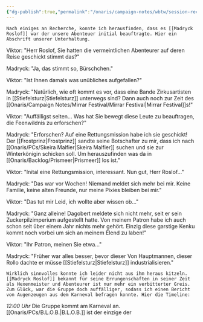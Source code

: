 ```yaml
---
{"dg-publish":true,"permalink":"/onaris/campaign-notes/wbtw/session-recap/session-1/","tags":["session-recap kampagne/witchlight"]}
---
```


```ad-info
Nach einiges an Recherche, konnte ich herausfinden, dass es [[Madryck Roslof]] war der unsere Abenteuer initial beauftragte. Hier ein Abschrift unserer Unterhaltung.
```

Viktor: "Herr Roslof, Sie hatten die vermeintlichen Abenteurer auf deren Reise geschickt stimmt das?"

Madryck: "Ja, das stimmt so, Bürschchen."

Viktor: "Ist Ihnen damals was unübliches aufgefallen?"

Madryck: "Natürlich, wie oft kommt es vor, dass eine Bande Zirkusartisten in [[Stiefelsturz\|Stiefelsturz]] unterwegs sind? Dann auch noch zur Zeit des [[Onaris/Campaign Notes/Mirrar Festival/Mirrar Festival\|Mirrar Festival]]s!"

Viktor: "Auffälligst selten... Was hat Sie bewegt diese Leute zu beauftragen, die Feenwildnis zu erforschen?"

Madryck: "Erforschen? Auf eine Rettungsmission habe ich sie geschickt! Der [[Frostprinz\|Frostprinz]] sandte seine Botschafter zu mir, dass ich nach [[Onaris/PCs/Skeira Malfier\|Skeira Malfier]] suchen und sie zur Winterkönigin schicken soll. Um herauszufinden was da in [[Onaris/Backlog/Prismeer\|Prismeer]] los ist."

Viktor: "Inital eine Rettungsmission, interessant. Nun gut, Herr Roslof..."

Madryck: "Das war vor Wochen! Niemand meldet sich mehr bei mir. Keine Familie, keine alten Freunde, nur meine Pixies bleiben bei mir."

Viktor: "Das tut mir Leid, ich wollte aber wissen ob..."

Madryck: "Ganz alleine! Dagobert meldete sich nicht mehr, seit er sein Zuckerpilzimperium aufgestellt hatte. Von meinem Patron habe ich auch schon seit über einem Jahr nichts mehr gehört. Einzig diese garstige Kenku kommt noch vorbei um sich an meinem Elend zu laben!"

Viktor: "Ihr Patron, meinen Sie etwa..."

Madryck: "Früher war alles besser, bevor dieser Von Hauptmannen, dieser Rollo dachte er müsse [[Stiefelsturz\|Stiefelsturz]] industrialisieren."

```ad-info
Wirklich sinnvolles konnte ich leider nicht aus ihm heraus kitzeln. [[Madryck Roslof]] bekannt für seine Errungenschaften in seiner Zeit als Hexenmeister und Abenteurer ist nur mehr ein verbitterter Greis. Zum Glück, war die Gruppe doch auffälliger, sodass ich einen Bericht von Augenzeugen aus dem Karneval befragen konnte. Hier die Timeline:
```

*12:00 Uhr*
Die Gruppe kommt am Karneval an. [[Onaris/PCs/B.L.O.B.\|B.L.O.B.]] ist der einzige der 